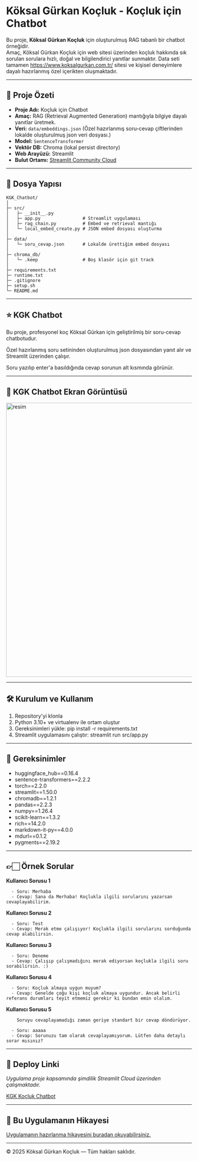 # Köksal Gürkan Koçluk - Koçluk için Chatbot

Bu proje, **Köksal Gürkan Koçluk** için oluşturulmuş RAG tabanlı bir chatbot örneğidir.  
Amaç, Köksal Gürkan Koçluk için web sitesi üzerinden koçluk hakkında sık sorulan sorulara hızlı, doğal ve bilgilendirici yanıtlar sunmaktır.
Data seti tamamen https://www.koksalgurkan.com.tr/ sitesi ve kişisel deneyimlere dayalı hazırlanmış özel içerikten oluşmaktadır.


---
## 📖 Proje Özeti
- **Proje Adı:** Koçluk için Chatbot  
- **Amaç:** RAG (Retrieval Augmented Generation) mantığıyla bilgiye dayalı yanıtlar üretmek.  
- **Veri:** `data/embeddings.json` (Özel hazırlanmış soru-cevap çiftlerinden lokalde oluşturulmuş json veri dosyası.)
- **Model:** `SentenceTransformer`  
- **Vektör DB:** Chroma (lokal persist directory)  
- **Web Arayüzü:** Streamlit  
- **Bulut Ortamı:** [Streamlit Community Cloud](https://streamlit.app)

---
## 📂 Dosya Yapısı

    KGK_Chatbot/
    │
    ├─ src/
    │   ├─ __init__.py
    │   ├─ app.py                # Streamlit uygulaması
    │   ├─ rag_chain.py          # Embed ve retrieval mantığı
    │   └─ local_embed_create.py # JSON embed dosyası oluşturma
    │
    ├─ data/
    │   └─ soru_cevap.json       # Lokalde ürettiğim embed dosyası
    │
    ├─ chroma_db/
    │   └─ .keep                 # Boş klasör için git track
    │
    ├─ requirements.txt
    ├─ runtime.txt
    ├─ .gitignore
    ├─ setup.sh
    └─ README.md

---
## ⭐ KGK Chatbot

Bu proje, profesyonel koç Köksal Gürkan için geliştirilmiş bir soru-cevap chatbotudur.

Özel hazırlanmış soru setininden oluşturulmuş json dosyasından yanıt alır ve Streamlit üzerinden çalışır.

Soru yazılıp enter'a basıldığında cevap sorunun alt kısmında görünür.

---
## 🌄 KGK Chatbot Ekran Görüntüsü

<img width="973" height="742" alt="resim" src="https://github.com/user-attachments/assets/5a4b729d-6f36-4626-989b-9fb004da1610" />

---
## 🛠️ Kurulum ve Kullanım

1. Repository'yi klonla
2. Python 3.10+ ve virtualenv ile ortam oluştur
3. Gereksinimleri yükle:
    pip install -r requirements.txt
4. Streamlit uygulamasını çalıştır:
    streamlit run src/app.py

---
## 📝 Gereksinimler
  - huggingface_hub==0.16.4
  - sentence-transformers==2.2.2
  - torch==2.2.0
  - streamlit==1.50.0
  - chromadb==1.2.1
  - pandas==2.2.3
  - numpy==1.26.4
  - scikit-learn==1.3.2
  - rich==14.2.0
  - markdown-it-py==4.0.0
  - mdurl==0.1.2
  - pygments==2.19.2

---
## 👉🏻 Örnek Sorular

**Kullanıcı Sorusu 1**

      - Soru: Merhaba
      - Cevap: Sana da Merhaba! Koçlukla ilgili sorularını yazarsan cevaplayabilirim.

**Kullanıcı Sorusu 2**

      - Soru: Test
      - Cevap: Merak etme çalışıyor! Koçlukla ilgili sorularını sorduğunda cevap alabilirsin.

**Kullanıcı Sorusu 3**

      - Soru: Deneme
      - Cevap: Çalışıp çalışmadığını merak ediyorsan koçlukla ilgili soru sorabilirsin. :)

**Kullanıcı Sorusu 4**
    
      - Soru: Koçluk almaya uygun muyum?
      - Cevap: Genelde çoğu kişi koçluk almaya uygundur. Ancak belirli referans durumları teyit etmemiz gerekir ki bundan emin olalım.


**Kullanıcı Sorusu 5**

        Soruyu cevaplayamadığı zaman geriye standart bir cevap döndürüyor.
      
      - Soru: aaaaa
      - Cevap: Sorunuzu tam olarak cevaplayamıyorum. Lütfen daha detaylı sorar mısınız?


---
## 🚀 Deploy Linki

*Uygulama proje kapsamında şimdilik Streamlit Cloud üzerinden çalışmaktadır.*

[KGK Koçluk Chatbot](https://kgkchatbot.streamlit.app/)

---
## 🔎 Bu Uygulamanın Hikayesi
[Uygulamanın hazırlanma hikayesini buradan okuyabilirsiniz.](https://github.com/kgk-coding/KGK_Chatbot/blob/main/Hikaye.txt)

---
© 2025 Köksal Gürkan Koçluk — Tüm hakları saklıdır.


